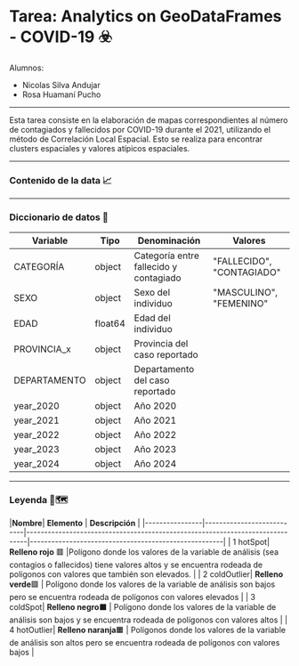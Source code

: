 # Tarea: Analytics on GeoDataFrames - COVID-19 ☣️

Alumnos:
* Nicolas Silva Andujar
* Rosa Huamaní Pucho

---------------------------------------------------------------------------

Esta tarea consiste en la elaboración de mapas correspondientes al número de contagiados y fallecidos por COVID-19 durante el 2021, utilizando el método de Correlación Local Espacial. Esto se realiza para encontrar clusters espaciales y valores atípicos espaciales.

---------------------------------------

### **Contenido de la data** 📈

______________

### **Diccionario de datos** 📍

| **Variable**     | **Tipo**     | **Denominación**                            | **Valores**                               |
|--------------|----------|-----------------------------------------|---------------------------------------|
|   CATEGORÍA   | object | Categoría entre fallecido y contagiado                |            "FALLECIDO", "CONTAGIADO"                           |
|   SEXO   | object | Sexo del individuo                |              "MASCULINO", "FEMENINO"                         |
|   EDAD   | float64 | Edad del individuo                 |                                       |
|    PROVINCIA_x   | object | Provincia del caso reportado                                |                               |
|   DEPARTAMENTO   | object | Departamento del caso reportado                 |                                       |
|   year_2020   | object | Año 2020                |                                       |
|   year_2021   | object | Año 2021                 |                                       |
|   year_2022   | object | Año 2022                 |                                       |
|   year_2023  | object | Año 2023                 |                                       |
|   year_2024   | object | Año 2024                 |                                       |

__________

### **Leyenda** 🧭🗺️

|**Nombre**| **Elemento**                  | **Descripción**                                                                                                                         |
|----------------|---------------------------|------------------------------------------------------------------------------|------------------------------------------------------|
| 1 hotSpot| **Relleno rojo** 🟥         |Polígono donde los valores de la variable de análisis (sea contagios o fallecidos) tiene valores altos y se encuentra rodeada de polígonos con valores que también son elevados.  |
| 2 coldOutlier| **Relleno verde**🟩           | Polígono donde los valores de la variable de análisis son bajos pero se encuentra rodeada de polígonos con valores elevados  |
| 3 coldSpot| **Relleno negro**⬛ | Polígono donde los valores de la variable de análisis son bajos y se encuentra rodeada de polígonos con valores altos |
| 4 hotOutlier| **Relleno naranja**🟧    | Polígonos donde los valores de la variable de análisis son altos pero se encuentra rodeada de polígonos con valores bajos                                                                      |
